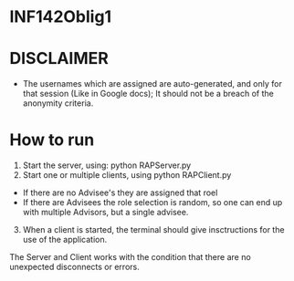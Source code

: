 # INF142Oblig1

# DISCLAIMER
- The usernames which are assigned are auto-generated, and only for that session (Like in Google docs);
It should not be a breach of the anonymity criteria. 

# How to run
1. Start the server, using: python RAPServer.py
2. Start one or multiple clients, using python RAPClient.py
  - If there are no Advisee's they are assigned that roel
  - If there are Advisees the role selection is random, so one can end
  up with multiple Advisors, but a single advisee.
3. When a client is started, the terminal should give insctructions for the use of the application.

The Server and Client works with the condition that there are no unexpected disconnects or errors.
